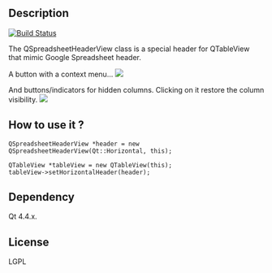 ## Description

[![Build Status](https://secure.travis-ci.org/mojocorp/QSpreadsheetHeaderView.png)](http://travis-ci.org/mojocorp/QSpreadsheetHeaderView)

The QSpreadsheetHeaderView class is a special header for QTableView that mimic Google Spreadsheet header.

A button with a context menu...
<img src="https://raw.github.com/mojocorp/QSpreadsheetHeaderView/master/screen-capture-1.jpg" >

And buttons/indicators for hidden columns. Clicking on it restore the column visibility.
<img src="https://raw.github.com/mojocorp/QSpreadsheetHeaderView/master/screen-capture-2.jpg" >

## How to use it ?

    QSpreadsheetHeaderView *header = new QSpreadsheetHeaderView(Qt::Horizontal, this);
    
    QTableView *tableView = new QTableView(this);
    tableView->setHorizontalHeader(header);

## Dependency
Qt 4.4.x.

## License

LGPL
